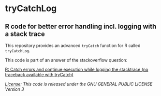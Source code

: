 # tryCatchLog

## R code for better error handling incl. logging with a stack trace

This repository provides an advanced `tryCatch` function for R called `tryCatchLog`.

This code is part of an answer of the stackoverflow question:

[R: Catch errors and continue execution while logging the stacktrace (no traceback available with tryCatch)](https://stackoverflow.com/questions/39964040/r-catch-errors-and-continue-execution-while-logging-the-stacktrace-no-tracebac)

*[License](LICENSE): This code is released under the GNU GENERAL PUBLIC LICENSE Version 3*
